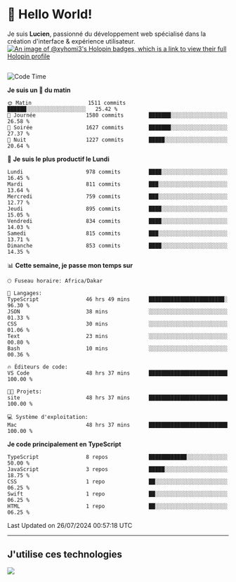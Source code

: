 # 👋 Hello World!

Je suis **Lucien**, passionné du développement web spécialisé dans la création d'interface & expérience utilisateur.
[![An image of @xyhomi3's Holopin badges, which is a link to view their full Holopin profile](https://holopin.me/xyhomi3)](https://holopin.io/@xyhomi3)

##

<!--START_SECTION:waka-->
![Code Time](http://img.shields.io/badge/Code%20Time-1%2C581%20hrs%2027%20mins-blue)

**Je suis un 🐤 du matin** 

```text
🌞 Matin                  1511 commits        ██████░░░░░░░░░░░░░░░░░░░   25.42 % 
🌆 Journée                1580 commits        ███████░░░░░░░░░░░░░░░░░░   26.58 % 
🌃 Soirée                 1627 commits        ███████░░░░░░░░░░░░░░░░░░   27.37 % 
🌙 Nuit                   1227 commits        █████░░░░░░░░░░░░░░░░░░░░   20.64 % 
```
📅 **Je suis le plus productif le Lundi** 

```text
Lundi                    978 commits         ████░░░░░░░░░░░░░░░░░░░░░   16.45 % 
Mardi                    811 commits         ███░░░░░░░░░░░░░░░░░░░░░░   13.64 % 
Mercredi                 759 commits         ███░░░░░░░░░░░░░░░░░░░░░░   12.77 % 
Jeudi                    895 commits         ████░░░░░░░░░░░░░░░░░░░░░   15.05 % 
Vendredi                 834 commits         ████░░░░░░░░░░░░░░░░░░░░░   14.03 % 
Samedi                   815 commits         ███░░░░░░░░░░░░░░░░░░░░░░   13.71 % 
Dimanche                 853 commits         ████░░░░░░░░░░░░░░░░░░░░░   14.35 % 
```


📊 **Cette semaine, je passe mon temps sur** 

```text
🕑︎ Fuseau horaire: Africa/Dakar

💬 Langages: 
TypeScript               46 hrs 49 mins      ████████████████████████░   96.30 % 
JSON                     38 mins             ░░░░░░░░░░░░░░░░░░░░░░░░░   01.33 % 
CSS                      30 mins             ░░░░░░░░░░░░░░░░░░░░░░░░░   01.06 % 
Text                     23 mins             ░░░░░░░░░░░░░░░░░░░░░░░░░   00.80 % 
Bash                     10 mins             ░░░░░░░░░░░░░░░░░░░░░░░░░   00.36 % 

🔥 Éditeurs de code: 
VS Code                  48 hrs 37 mins      █████████████████████████   100.00 % 

🐱‍💻 Projets: 
site                     48 hrs 37 mins      █████████████████████████   100.00 % 

💻 Système d'exploitation: 
Mac                      48 hrs 37 mins      █████████████████████████   100.00 % 
```

**Je code principalement en TypeScript** 

```text
TypeScript               8 repos             ████████████░░░░░░░░░░░░░   50.00 % 
JavaScript               3 repos             █████░░░░░░░░░░░░░░░░░░░░   18.75 % 
CSS                      1 repo              ██░░░░░░░░░░░░░░░░░░░░░░░   06.25 % 
Swift                    1 repo              ██░░░░░░░░░░░░░░░░░░░░░░░   06.25 % 
HTML                     1 repo              ██░░░░░░░░░░░░░░░░░░░░░░░   06.25 % 
```




 Last Updated on 26/07/2024 00:57:18 UTC
<!--END_SECTION:waka-->
---

## J'utilise ces technologies

<p align="left">
  <a href="https://skillicons.dev">
    <img src="https://skillicons.dev/icons?i=ts,js,md,scss,tailwind,react,docker,express,astro,vite,nextjs,vercel,figma,ableton" />
  </a>
</p>

